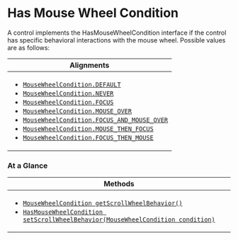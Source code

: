 <!-- ---
sidebar_position: 1
--- -->


# Has Mouse Wheel Condition

A control implements the HasMouseWheelCondition interface if the control has specific behavioral interactions with the mouse wheel. Possible values are as follows:

|Alignments|
|----------|
|<ul><li>[`MouseWheelCondition.DEFAULT`](#)</li><li>[`MouseWheelCondition.NEVER`](#)</li><li>[`MouseWheelCondition.FOCUS`](#)</li><li>[`MouseWheelCondition.MOUSE_OVER`](#)</li><li>[`MouseWheelCondition.FOCUS_AND_MOUSE_OVER`](#)</li><li>[`MouseWheelCondition.MOUSE_THEN_FOCUS`](#)</li><li>[`MouseWheelCondition.FOCUS_THEN_MOUSE`](#)</li></ul>|

### At a Glance

| Methods |
|------------|
| <ul><li>[`MouseWheelCondition getScrollWheelBehavior()`](#)</li><li>[`HasMouseWheelCondition setScrollWheelBehavior(MouseWheelCondition condition)`](#)</li></ul>|